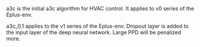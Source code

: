 a3c is the initial a3c algorithm for HVAC control. It applies to v0 series of the Eplus-env.

a3c_0.1 applies to the v1 series of the Eplus-env. Dropout layer is added to the input layer of the deep neural network. Large PPD will be penalized more. 
